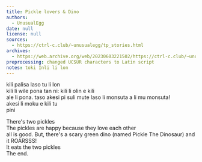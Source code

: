```yaml
---
title: Pickle lovers & Dino
authors:
  - UnusualEgg
date: null
license: null
sources:
  - https://ctrl-c.club/~unusualegg/tp_stories.html
archives:
  - https://web.archive.org/web/20230603221502/https://ctrl-c.club/~unusualegg/tp_stories.html
preprocessing: changed UCSUR characters to Latin script
notes: toki Inli li lon
---
```


kili palisa laso tu li lon  
kili li wile pona tan ni: kili li olin e kili  
ale li pona. taso akesi pi suli mute laso li monsuta a li mu monsuta!  
akesi li moku e kili tu  
pini

There's two pickles  
The pickles are happy because they love each other  
all is good. But, there's a scary green dino (named Pickle The Dinosaur) and it ROARSSS!  
It eats the two pickles  
The end.
